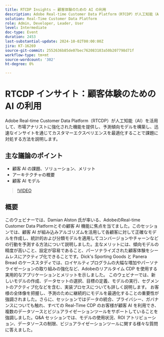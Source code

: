 ```yaml
---
title: RTCDP Insights – 顧客体験のための AI の利用
description: Adobe Real-time Customer Data Platform（RTCDP）が人工知能（AI）を活用して、強化された機能を市場アナリストに提供し、予測傾向モデルを構築し、加速されたインサイトを通じてカスタマーエクスペリエンスを最適化することで、課題にどのように対処するかを調べます。主な論点：顧客 AI の課題、ソリューション、メリット – 概要レベルのアーキテクチャ – 顧客 AI モデル
solution: Real-Time Customer Data Platform
role: Admin, Developer, Leader, User
level: Intermediate
doc-type: Event
duration: 2453
last-substantial-update: 2024-10-02T00:00:00Z
jira: KT-16269
source-git-commit: 2552636b85de07bec762083103a50b207798d71f
workflow-type: tm+mt
source-wordcount: '302'
ht-degree: 0%

---
```



# RTCDP インサイト：顧客体験のための AI の利用

Adobe Real-time Customer Data Platform（RTCDP）が人工知能（AI）を活用して、市場アナリストに強化された機能を提供し、予測傾向モデルを構築し、迅速なインサイトを通じてカスタマーエクスペリエンスを最適化することで課題に対処する方法を説明します。

## 主な議論のポイント

* 顧客 AI の課題、ソリューション、メリット
* アーキテクチャの概要
* 顧客 AI モデル

>[!VIDEO](https://video.tv.adobe.com/v/3434919/?learn=on)

## 概要

このウェビナーでは、Damian Alston 氏が率いる、AdobeのReal-time Customer Data Platformとその顧客 AI 機能に焦点を当てました。&#x200B; このセッションでは、顧客 AI が組み込みアルゴリズムを活用して各顧客に対して正確なモデルを作成し、統計的および分類モデルを適用してコンバージョンやチャーンなどの行動を予測する方法について説明しました。&#x200B; 主なメリットには、傾向モデルの精度が高いこと、設定が容易であること、パーソナライズされた顧客体験をシームレスにアクティブ化できることです。&#x200B;Dick&#39;s Sporting Goods と Panera Bread のケーススタディでは、ロイヤルティプログラムの大幅な増加やパーソナライゼーションの取り組みの強化など、Adobeのリアルタイム CDP を使用する実用的なアプリケーションとメリットを示しました。 このウェビナーでは、新しいモデルの作成、データセットの選択、目標の定義、モデルの実行、セグメントのアクティブ化などを含む、実装プロセスについても詳しく説明します。 お客様の全体像を把握し、予測のために継続的にモデルを最適化することの重要性が強調されました。&#x200B; さらに、セッションではデータの統合、プライバシー、ガバナンスについても触れ、すべての Real-Time CDP のお客様が顧客 AI を利用でき、複数のデータソースとビジュアライゼーションツールをサポートしていることを強調しました。&#x200B; Q&amp;A セッションでは、モデルの使用状況、ROI アトリビューション、データソースの制限、ビジュアライゼーションツールに関する様々な質問に答えました。